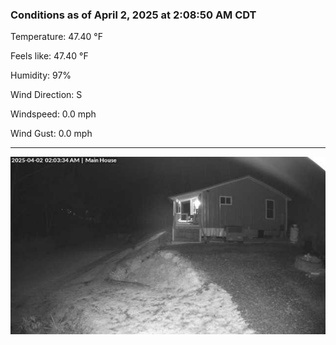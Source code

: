 ### Conditions as of April 2, 2025 at 2:08:50 AM CDT 

Temperature: 47.40 &deg;F

Feels like: 47.40 &deg;F

Humidity: 97%

Wind Direction: S

Windspeed: 0.0 mph

Wind Gust: 0.0 mph

---

<img src="./images/latest.jpeg"/>

